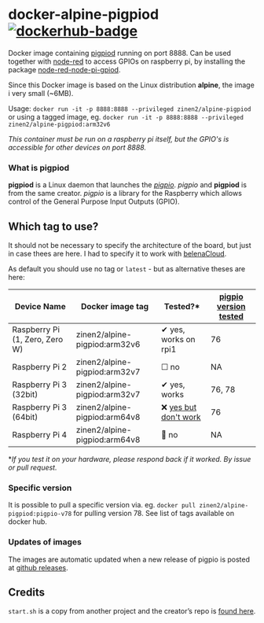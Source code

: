 # docker-alpine-pigpiod [![dockerhub-badge][]][dockerhub]

[dockerhub]:       https://hub.docker.com/r/zinen2/alpine-pigpiod
[dockerhub-badge]: https://img.shields.io/docker/pulls/zinen2/alpine-pigpiod

Docker image containing [pigpiod](http://abyz.me.uk/rpi/pigpio/pigpiod.html) running on port 8888. 
Can be used together with [node-red](https://nodered.org/) to access GPIOs on raspberry pi, by installing the package [node-red-node-pi-gpiod](https://flows.nodered.org/node/node-red-node-pi-gpiod).

Since this Docker image is based on the Linux distribution **alpine**, the image i very small (~6MB).

Usage: `docker run -it -p 8888:8888 --privileged zinen2/alpine-pigpiod`
or using a tagged image, eg. `docker run -it -p 8888:8888 --privileged zinen2/alpine-pigpiod:arm32v6`

*This container must be run on a raspberry pi itself, but the GPIO's is accessible for other devices on port 8888.*

### What is pigpiod
**pigpiod** is a Linux daemon that launches the *[pigpio](http://abyz.me.uk/rpi/pigpio/index.html)*. *pigpio* and **pigpiod** is from the same creator.
*pigpio* is a library for the Raspberry which allows control of the General Purpose Input Outputs (GPIO).

## Which tag to use?
It should not be necessary to specify the architecture of the board, but just in case thees are here. I had to specify it to work with [belenaCloud](https://www.balena.io/cloud).

As default you should use no tag or `latest` - but as alternative theses are here:

| Device Name | Docker image tag | Tested?* | [pigpio version tested][pigpio-realease] |
| --- | --- | --- | --- |
| Raspberry Pi (1, Zero, Zero W) | zinen2/alpine-pigpiod:arm32v6 | ✔ yes, works on rpi1 | 76 |
| Raspberry Pi 2 | zinen2/alpine-pigpiod:arm32v7 | ☐ no | NA |
| Raspberry Pi 3 (32bit) | zinen2/alpine-pigpiod:arm32v7 | ✔ yes, works | 76, 78 |
| Raspberry Pi 3 (64bit) | zinen2/alpine-pigpiod:arm64v8 | ❌ [yes but don't work][64-issue] | 76 |
| Raspberry Pi 4 | zinen2/alpine-pigpiod:arm64v8 | :black_square_button: no | NA |

\**If you test it on your hardware, please respond back if it worked. By issue or pull request.*

### Specific version
It is possible to pull a specific version via. eg. `docker pull zinen2/alpine-pigpiod:pigpio-v78` for pulling version 78. See list of tags available on docker hub.  

### Updates of images
The images are automatic updated when a new release of pigpio is posted at [github releases][pigpio-realease].

[64-issue]: https://github.com/joan2937/pigpio/issues/362
[pigpio-realease]: https://github.com/joan2937/pigpio/releases
## Credits
`start.sh` is a copy from another project and the creator’s repo is [found here](https://github.com/janvda/balena-node-red).
